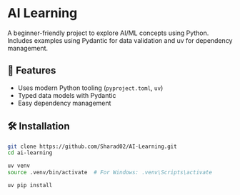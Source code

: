 # AI Learning

A beginner-friendly project to explore AI/ML concepts using Python. Includes examples using Pydantic for data validation and uv for dependency management.

## 🚀 Features
- Uses modern Python tooling (`pyproject.toml`, `uv`)
- Typed data models with Pydantic
- Easy dependency management

## 🛠 Installation

```bash
git clone https://github.com/Sharad02/AI-Learning.git
cd ai-learning

uv venv
source .venv/bin/activate  # For Windows: .venv\Scripts\activate

uv pip install
